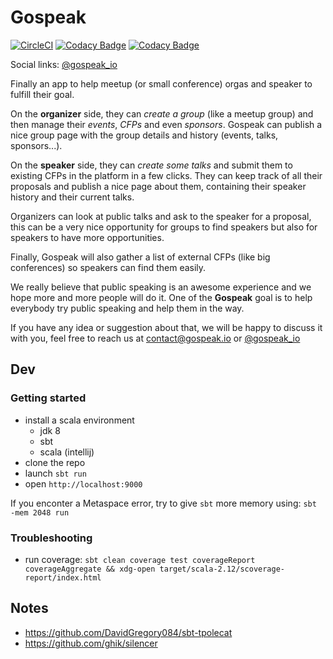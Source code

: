 # Gospeak

[![CircleCI](https://circleci.com/gh/loicknuchel/gospeak/tree/master.svg?style=shield)](https://circleci.com/gh/loicknuchel/gospeak/tree/master)
[![Codacy Badge](https://img.shields.io/codacy/grade/45ed63364ff14a87b7f1dad81ffee091.svg)](https://www.codacy.com/app/loicknuchel/gospeak?utm_source=github.com&amp;utm_medium=referral&amp;utm_content=loicknuchel/gospeak&amp;utm_campaign=Badge_Grade)
[![Codacy Badge](https://img.shields.io/codacy/coverage/45ed63364ff14a87b7f1dad81ffee091.svg)](https://www.codacy.com/app/loicknuchel/gospeak?utm_source=github.com&amp;utm_medium=referral&amp;utm_content=loicknuchel/gospeak&amp;utm_campaign=Badge_Grade)

Social links: [@gospeak_io](https://twitter.com/gospeak_io)

Finally an app to help meetup (or small conference) orgas and speaker to fulfill their goal.

On the **organizer** side, they can *create a group* (like a meetup group) and then manage their *events*, *CFPs* and even *sponsors*.
Gospeak can publish a nice group page with the group details and history (events, talks, sponsors...).

On the **speaker** side, they can *create some talks* and submit them to existing CFPs in the platform in a few clicks.
They can keep track of all their proposals and publish a nice page about them, containing their speaker history and their current talks.

Organizers can look at public talks and ask to the speaker for a proposal, this can be a very nice opportunity for groups to find speakers but also for speakers to have more opportunities.

Finally, Gospeak will also gather a list of external CFPs (like big conferences) so speakers can find them easily.


We really believe that public speaking is an awesome experience and we hope more and more people will do it.
One of the **Gospeak** goal is to help everybody try public speaking and help them in the way.

If you have any idea or suggestion about that, we will be happy to discuss it with you, feel free to reach us at [contact@gospeak.io](mailto:contact@gospeak.io) or [@gospeak_io](https://twitter.com/gospeak_io)

## Dev

### Getting started

- install a scala environment
    - jdk 8
    - sbt
    - scala (intellij)
- clone the repo
- launch `sbt run`
- open `http://localhost:9000`

If you enconter a Metaspace error, try to give `sbt` more memory using: `sbt -mem 2048 run`

### Troubleshooting

- run coverage: `sbt clean coverage test coverageReport coverageAggregate && xdg-open target/scala-2.12/scoverage-report/index.html`

## Notes

- https://github.com/DavidGregory084/sbt-tpolecat
- https://github.com/ghik/silencer
